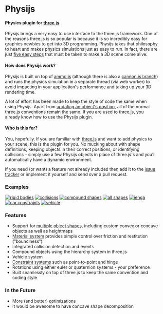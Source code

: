 Physijs
=======
#### Physics plugin for [three.js](https://github.com/mrdoob/three.js)

Physijs brings a very easy to use interface to the three.js framework. One of the reasons three.js is so popular is because it is so incredibly easy for graphics newbies to get into 3D programming. Physijs takes that philosophy to heart and makes physics simulations just as easy to run. In fact, there are just [five easy steps](https://github.com/chandlerprall/Physijs/wiki/Basic-Setup) that must be taken to make a 3D scene come alive.

#### How does Physijs work?
Physijs is built on top of [ammo.js](https://github.com/kripken/ammo.js/) (although there is also a [cannon.js branch](https://github.com/chandlerprall/Physijs/tree/cannon)) and runs the physics simulation in a separate thread (via web worker) to avoid impacting in your application's performance and taking up your 3D rendering time.

A lot of effort has been made to keep the style of code the same when using Physijs. Apart from [updating an object's position](https://github.com/chandlerprall/Physijs/wiki/Updating-an-object's-position-&-rotation), all of the normal three.js conventions remain the same. If you are used to three.js, you already know how to use the Physijs plugin.

#### Who is this for?
You, hopefully. If you are familiar with [three.js](https://github.com/mrdoob/three.js) and want to add physics to your scene, this is the plugin for you. No mucking about with shape definitions, keeping objects in their correct positions, or identifying collisions - simply use a few Physijs objects in place of three.js's and you'll automatically have a dynamic environment.

If you need (or want) a feature not already included then add it to the [issue tracker](https://github.com/chandlerprall/Physijs/issues) or implement it yourself and send over a pull request.

### Examples
[![rigid bodies](http://chandlerprall.github.com/Physijs/examples/body.jpg)](http://chandlerprall.github.com/Physijs/examples/body.html)
[![collisions](http://chandlerprall.github.com/Physijs/examples/collisions.jpg)](http://chandlerprall.github.com/Physijs/examples/collisions.html)
[![compound shapes](http://chandlerprall.github.com/Physijs/examples/compound.jpg)](http://chandlerprall.github.com/Physijs/examples/compound.html)
[![all shapes](http://chandlerprall.github.com/Physijs/examples/shapes.jpg)](http://chandlerprall.github.com/Physijs/examples/shapes.html)
[![jenga](http://chandlerprall.github.com/Physijs/examples/jenga.jpg)](http://chandlerprall.github.com/Physijs/examples/jenga.html)
[![car constraints](http://chandlerprall.github.com/Physijs/examples/constraints_car.jpg)](http://chandlerprall.github.com/Physijs/examples/constraints_car.html)
[![vehicle](http://chandlerprall.github.com/Physijs/examples/vehicle.jpg)](http://chandlerprall.github.com/Physijs/examples/vehicle.html)

### Features
* Support for [multiple object shapes](https://github.com/chandlerprall/Physijs/wiki/Basic-Shapes), including custom convex or concave objects as well as heightmaps
* [Material system](https://github.com/chandlerprall/Physijs/wiki/Materials) provides simple control over friction and restitution ("bounciness")
* Integrated collision detection and events
* Compound objects using the hierarchy system in three.js
* Vehicle system
* [Constraint systems](https://github.com/chandlerprall/Physijs/wiki/Constraints) such as point-to-point and hinge
* Rotations using either euler or quaternion systems - your preference
* Built seamlessly on top of three.js to keep the same convention and coding style

### In the Future
* More (and better) optimizations
* It would be awesome to have concave shape decomposition
